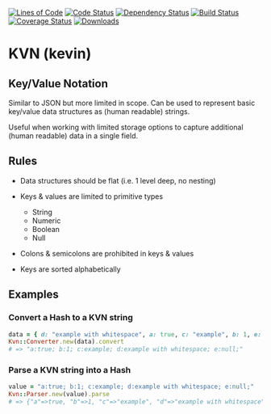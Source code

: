 [![Lines of Code](http://img.shields.io/badge/lines_of_code-145-brightgreen.svg?style=flat)](http://blog.codinghorror.com/the-best-code-is-no-code-at-all/)
[![Code Status](http://img.shields.io/codeclimate/github/hopsoft/kvn.svg?style=flat)](https://codeclimate.com/github/hopsoft/kvn)
[![Dependency Status](http://img.shields.io/gemnasium/hopsoft/kvn.svg?style=flat)](https://gemnasium.com/hopsoft/kvn)
[![Build Status](http://img.shields.io/travis/hopsoft/kvn.svg?style=flat)](https://travis-ci.org/hopsoft/kvn)
[![Coverage Status](https://img.shields.io/coveralls/hopsoft/kvn.svg?style=flat)](https://coveralls.io/r/hopsoft/kvn?branch=master)
[![Downloads](http://img.shields.io/gem/dt/kvn.svg?style=flat)](http://rubygems.org/gems/kvn)

# KVN (kevin)

## Key/Value Notation

Similar to JSON but more limited in scope.
Can be used to represent basic key/value data structures as (human readable) strings.

Useful when working with limited storage options
to capture additional (human readable) data in a single field.

## Rules

* Data structures should be flat (i.e. 1 level deep, no nesting)
* Keys & values are limited to primitive types

  * String
  * Numeric
  * Boolean
  * Null

* Colons & semicolons are prohibited in keys & values
* Keys are sorted alphabetically

## Examples

### Convert a Hash to a KVN string

```ruby
data = { d: "example with whitespace", a: true, c: "example", b: 1, e: nil }
Kvn::Converter.new(data).convert
# => "a:true; b:1; c:example; d:example with whitespace; e:null;"
```

### Parse a KVN string into a Hash

```ruby
value = "a:true; b:1; c:example; d:example with whitespace; e:null;"
Kvn::Parser.new(value).parse
# => {"a"=>true, "b"=>1, "c"=>"example", "d"=>"example with whitespace", "e"=>nil}
```

